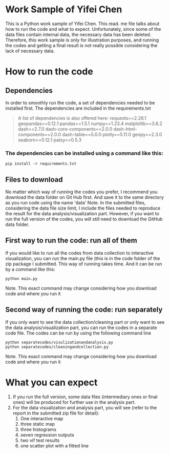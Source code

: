 # Work Sample of Yifei Chen

This is a Python work sample of Yifei Chen. This read. me file talks about how to run the code and what to expect.
Unfortunately, since some of the data files contain internal data, the necessary data has been deleted. Therefore, this work sample is only for illustration purposes, and running the codes and getting a final result is not really possible considering the lack of necessary data. 

# How to run the code 

## Dependencies 
In order to smoothly run the code, a set of dependencies needed to be installed first. The dependencies are included in the requirements.txt
> A list of dependencies is also offered here:
> requests==2.28.1
> geopandas==0.12.1
> pandas==1.5.1
> numpy==1.23.4
> matplotlib==3.6.2
> dash==2.7.0
> dash-core-components==2.0.0
> dash-html-components==2.0.0
> dash-table==5.0.0
> plotly==5.11.0
> geopy==2.3.0
> seaborn==0.12.1
> patsy==0.5.3

### The dependencies can be installed using a command like this:
```
pip install -r requirements.txt
```

## Files to download 
No matter which way of running the codes you prefer, I recommend you download the data folder on Git Hub first. And save it to the same directory as you run code using the name 'data'
Note. In the submitted files, considering the data file size limit, I include the files needed to reproduce the result for the data analysis/visualization part. However, if you want to run the full version of the codes, you will still need to download the GitHub data folder.

## First way to run the code: run all of them 
If you would like to run all the codes from data collection to interactive visualization, you can run the main.py file (this is in the code folder of the zip package I submitted. This way of running takes time. And it can be run by a command like this:
```
python main.py
```
Note. This exact command may change considering how you download code and where you run it 

## Second way of running the code: run separately 
If you only want to see the data collection/cleaning part or only want to see the data analysis/visualization part, you can run the codes in a separate code file. The codes can be run by using the following command line 
```
python separatecodes/visulizationandanalysis.py
python separatecodes/cleaningandcollection.py
```
Note. This exact command may change considering how you download code and where you run it 

# What you can expect 
1. If you run the full version, some data files (intermediary ones or final ones) will be produced for further use in the analysis part. 
2. For the data visualization and analysis part, you will see (refer to the report in the submitted zip file for detail):
   1. One interactive map 
   2. three static map
   3. three histograms 
   4. seven regression outputs 
   5. two vif test results 
   6. one scatter plot with a fitted line 

























